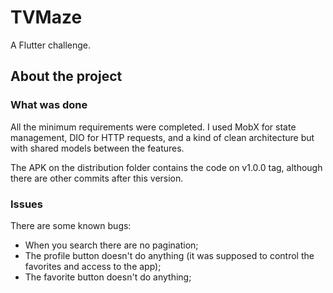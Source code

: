 # TVMaze

A Flutter challenge.

## About the project

### What was done

All the minimum requirements were completed. I used MobX for state management, DIO for HTTP requests, and a kind of clean architecture but with shared models between the features.

The APK on the distribution folder contains the code on v1.0.0 tag, although there are other commits after this version.


### Issues

There are some known bugs:
 - When you search there are no pagination;
 - The profile button doesn't do anything (it was supposed to control the favorites and access to the app);
 - The favorite button doesn't do anything;